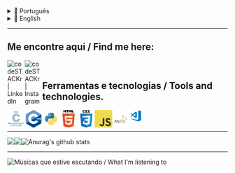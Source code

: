 <details>
  <summary>🌊 Português</summary>

### Ei, tudo bem? Meu nome é Matheus Marcolino e seja bem-vindo ao meu github! ✌️ 

## Eu sou um aluno de Ciência da Computação e desenvolvedor de softwares!

- 🎓 Eu estou atualmente cursando o segundo período do curso de Ciência da Computação na PUC-MG.
- 📑 Meus projetos atuais são uma cálculadora cientifica desenvolvida com python e uma atualização para o meu RPG de turnos, que trará uma interface gráfica para o jogo.
- 💹 Objetivos do ano: Contribuir em projetos de código aberto.
- 🎼 Mais um pouco sobre mim: Eu toco guitarra e baixo no meu tempo livre!
</details>

<details>
  <summary>🗽 English</summary>

### Hey, how you're doing? I'm Matheus Marcolino and welcome to my github! ✌️ 

## I´m a computer science student and software developer!

- 🎓 I'm currently on the second period of my Computer Science degree at PUC-Minas.
- 📑 My current projects are a scientific calculator and a update to my RPG game, wich will include a graphic interface to the game.
- 💹 2021 goals: Contribute on open source projects.
- 🎼 More about me: I love to play guitar and bass!
</details>

---

## Me encontre aqui / Find me here:

[<img align="left" alt="codeSTACKr | LinkedIn" width="40px" src="https://cdn.jsdelivr.net/npm/simple-icons@v3/icons/linkedin.svg" />][linkedin]
[<img align="left" alt="codeSTACKr | Instagram" width="40px" src="https://cdn.jsdelivr.net/npm/simple-icons@v3/icons/instagram.svg" />][instagram]

[linkedin]: https://www.linkedin.com/in/matheus-marcolino-a17741208/
[instagram]: https://www.instagram.com/mmarcolino_/?hl=en

<br />

## Ferramentas e tecnologias / Tools and technologies.

<img align="left" alt="C" width="40px" src="https://raw.githubusercontent.com/github/explore/80688e429a7d4ef2fca1e82350fe8e3517d3494d/topics/c/c.png" />
<img align="left" alt="C++" width="40px" src="https://raw.githubusercontent.com/github/explore/80688e429a7d4ef2fca1e82350fe8e3517d3494d/topics/cpp/cpp.png" />
<img align="left" alt="Python" width="40px" src="https://raw.githubusercontent.com/github/explore/80688e429a7d4ef2fca1e82350fe8e3517d3494d/topics/python/python.png" />
<img align="left" alt="HTML5" width="40px" src="https://raw.githubusercontent.com/github/explore/80688e429a7d4ef2fca1e82350fe8e3517d3494d/topics/html/html.png" />
<img align="left" alt="css3" width="40px" src="https://raw.githubusercontent.com/github/explore/80688e429a7d4ef2fca1e82350fe8e3517d3494d/topics/css/css.png" />
<img align="left" alt="javascript" width="40px" src="https://raw.githubusercontent.com/github/explore/80688e429a7d4ef2fca1e82350fe8e3517d3494d/topics/javascript/javascript.png" />
<img align="left" alt="MySQL" width="40px" src="https://raw.githubusercontent.com/github/explore/80688e429a7d4ef2fca1e82350fe8e3517d3494d/topics/mysql/mysql.png"/>
<img align="left" alt="Visual Studio Code" width="26px" src="https://raw.githubusercontent.com/github/explore/80688e429a7d4ef2fca1e82350fe8e3517d3494d/topics/visual-studio-code/visual-studio-code.png" />

<br />
<br />

---

<img align="center" src="https://github-readme-stats.vercel.app/api?username=matheusede&show_icons=true&include_all_commits=true&theme=material-palenight" alt="Anurag's github stats" />
<img align="left" src="https://github-readme-stats.vercel.app/api/top-langs/?username=matheusede&layout=compact&theme=material-palenight" />
<img align="left" src="https://github-readme-stats.vercel.app/api/pin/?username=matheusede&repo=rpgCPP&theme=material-palenight" />

---
![Músicas que estive escutando / What I'm listening to](https://spotify-recently-played-readme.vercel.app/api?user=matheusede&count={5})
